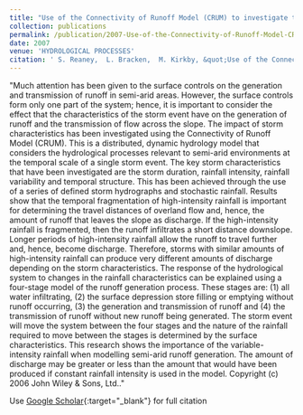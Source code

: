 ```yaml
---
title: "Use of the Connectivity of Runoff Model (CRUM) to investigate the influence of storm characteristics on runoff generation and connectivity in semi-arid areas"
collection: publications
permalink: /publication/2007-Use-of-the-Connectivity-of-Runoff-Model-CRUM-to-investigate-the-influence-of-storm-characteristics-on-runoff-generation-and-connectivity-in-semi-arid-areas
date: 2007
venue: 'HYDROLOGICAL PROCESSES'
citation: ' S. Reaney,  L. Bracken,  M. Kirkby, &quot;Use of the Connectivity of Runoff Model (CRUM) to investigate the influence of storm characteristics on runoff generation and connectivity in semi-arid areas.&quot; HYDROLOGICAL PROCESSES, {2007}.'
---
```

"Much attention has been given to the surface controls on the generation and transmission of runoff in semi-arid areas. However, the surface controls form only one part of the system; hence, it is important to consider the effect that the characteristics of the storm event have on the generation of runoff and the transmission of flow across the slope. The impact of storm characteristics has been investigated using the Connectivity of Runoff Model (CRUM). This is a distributed, dynamic hydrology model that considers the hydrological processes relevant to semi-arid environments at the temporal scale of a single storm event. The key storm characteristics that have been investigated are the storm duration, rainfall intensity, rainfall variability and temporal structure. This has been achieved through the use of a series of defined storm hydrographs and stochastic rainfall. Results show that the temporal fragmentation of high-intensity rainfall is important for determining the travel distances of overland flow and, hence, the amount of runoff that leaves the slope as discharge. If the high-intensity rainfall is fragmented, then the runoff infiltrates a short distance downslope. Longer periods of high-intensity rainfall allow the runoff to travel further and, hence, become discharge. Therefore, storms with similar amounts of high-intensity rainfall can produce very different amounts of discharge depending on the storm characteristics. The response of the hydrological system to changes in the rainfall characteristics can be explained using a four-stage model of the runoff generation process. These stages are: (1) all water infiltrating, (2) the surface depression store filling or emptying without runoff occurring, (3) the generation and transmission of runoff and (4) the transmission of runoff without new runoff being generated. The storm event will move the system between the four stages and the nature of the rainfall required to move between the stages is determined by the surface characteristics. This research shows the importance of the variable-intensity rainfall when modelling semi-arid runoff generation. The amount of discharge may be greater or less than the amount that would have been produced if constant rainfall intensity is used in the model. Copyright (c) 2006 John Wiley &amp; Sons, Ltd.."

Use [Google Scholar](https://scholar.google.com/scholar?q=Use+of+the+Connectivity+of+Runoff+Model+(CRUM)+to+investigate+the+influence+of+storm+characteristics+on+runoff+generation+and+connectivity+in+semi+arid+areas){:target="_blank"} for full citation